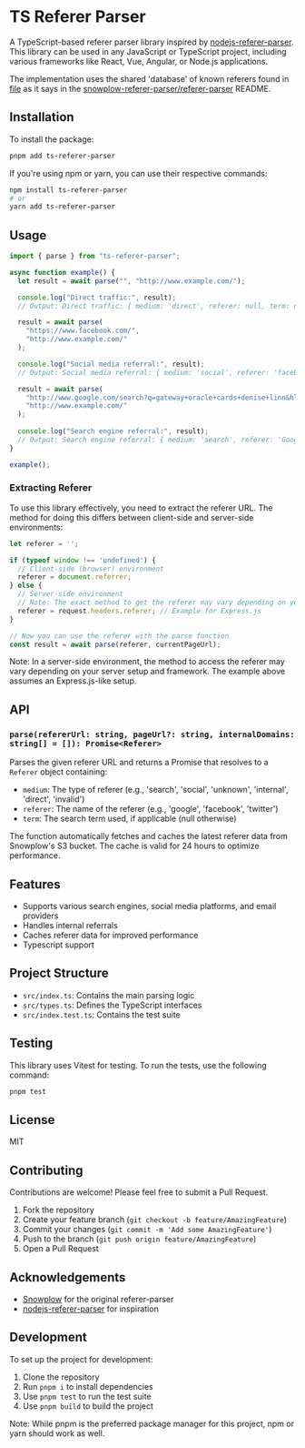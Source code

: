 # TS Referer Parser

A TypeScript-based referer parser library inspired by [nodejs-referer-parser](https://github.com/snowplow-referer-parser/nodejs-referer-parser). This library can be used in any JavaScript or TypeScript project, including various frameworks like React, Vue, Angular, or Node.js applications.

The implementation uses the shared 'database' of known referers found in [file](https://s3-eu-west-1.amazonaws.com/snowplow-hosted-assets/third-party/referer-parser/referers-latest.json) as it says in the [snowplow-referer-parser/referer-parser](https://github.com/snowplow-referer-parser/referer-parser) README.

## Installation

To install the package:

```bash
pnpm add ts-referer-parser
```

If you're using npm or yarn, you can use their respective commands:

```bash
npm install ts-referer-parser
# or
yarn add ts-referer-parser
```

## Usage

```typescript
import { parse } from "ts-referer-parser";

async function example() {
  let result = await parse("", "http://www.example.com/");

  console.log("Direct traffic:", result);
  // Output: Direct traffic: { medium: 'direct', referer: null, term: null }

  result = await parse(
    "https://www.facebook.com/",
    "http://www.example.com/"
  );

  console.log("Social media referral:", result);
  // Output: Social media referral: { medium: 'social', referer: 'facebook', term: null }

  result = await parse(
    "http://www.google.com/search?q=gateway+oracle+cards+denise+linn&hl=en&client=safari",
    "http://www.example.com/"
  );
  
  console.log("Search engine referral:", result);
  // Output: Search engine referral: { medium: 'search', referer: 'Google', term: 'gateway oracle cards denise linn' }
}

example();
```

### Extracting Referer

To use this library effectively, you need to extract the referer URL. The method for doing this differs between client-side and server-side environments:

```javascript
let referer = '';

if (typeof window !== 'undefined') {
  // Client-side (browser) environment
  referer = document.referrer;
} else {
  // Server-side environment
  // Note: The exact method to get the referer may vary depending on your server setup
  referer = request.headers.referer; // Example for Express.js
}

// Now you can use the referer with the parse function
const result = await parse(referer, currentPageUrl);
```

Note: In a server-side environment, the method to access the referer may vary depending on your server setup and framework. The example above assumes an Express.js-like setup.

## API

### `parse(refererUrl: string, pageUrl?: string, internalDomains: string[] = []): Promise<Referer>`

Parses the given referer URL and returns a Promise that resolves to a `Referer` object containing:

- `medium`: The type of referer (e.g., 'search', 'social', 'unknown', 'internal', 'direct', 'invalid')
- `referer`: The name of the referer (e.g., 'google', 'facebook', 'twitter')
- `term`: The search term used, if applicable (null otherwise)

The function automatically fetches and caches the latest referer data from Snowplow's S3 bucket. The cache is valid for 24 hours to optimize performance.

## Features

- Supports various search engines, social media platforms, and email providers
- Handles internal referrals
- Caches referer data for improved performance
- Typescript support

## Project Structure

- `src/index.ts`: Contains the main parsing logic
- `src/types.ts`: Defines the TypeScript interfaces
- `src/index.test.ts`: Contains the test suite

## Testing

This library uses Vitest for testing. To run the tests, use the following command:

```bash
pnpm test
```

## License

MIT

## Contributing

Contributions are welcome! Please feel free to submit a Pull Request.

1. Fork the repository
2. Create your feature branch (`git checkout -b feature/AmazingFeature`)
3. Commit your changes (`git commit -m 'Add some AmazingFeature'`)
4. Push to the branch (`git push origin feature/AmazingFeature`)
5. Open a Pull Request

## Acknowledgements

- [Snowplow](https://github.com/snowplow/referer-parser) for the original referer-parser
- [nodejs-referer-parser](https://github.com/snowplow-referer-parser/nodejs-referer-parser) for inspiration

## Development

To set up the project for development:

1. Clone the repository
2. Run `pnpm i` to install dependencies
3. Use `pnpm test` to run the test suite
4. Use `pnpm build` to build the project

Note: While pnpm is the preferred package manager for this project, npm or yarn should work as well.
